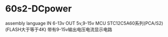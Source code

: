 # 60s2-DCpower

assembly language
IN 6-13v
OUT 5v,9-15v
MCU STC12C5A60系列(PCA/S2)(FLASH大于等于4K)
带有9-15v输出电压电流显示电路
